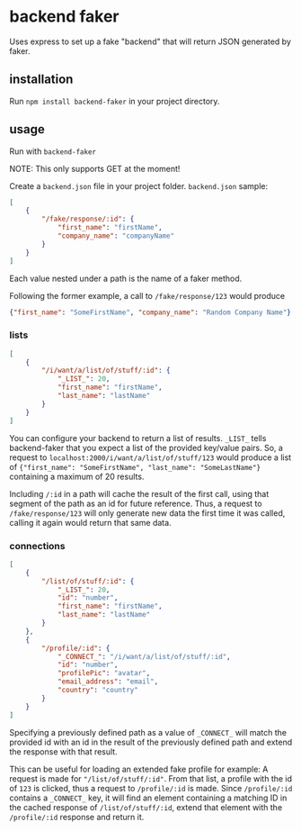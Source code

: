 # backend faker
Uses express to set up a fake "backend" that will return JSON generated by faker.

## installation
Run `npm install backend-faker` in your project directory.

## usage

Run with `backend-faker`

NOTE: This only supports GET at the moment!

Create a `backend.json` file in your project folder. `backend.json` sample:
```json
[
    {
        "/fake/response/:id": {
            "first_name": "firstName",
            "company_name": "companyName"
        }
    }
]
```

Each value nested under a path is the name of a faker method. 

Following the former example, a call to `/fake/response/123` would produce
```json
{"first_name": "SomeFirstName", "company_name": "Random Company Name"}
```

### lists
```json
[
    {
        "/i/want/a/list/of/stuff/:id": {
            "_LIST_": 20,
            "first_name": "firstName",
            "last_name": "lastName"
        }
    }
]
```
You can configure your backend to return a list of results. `_LIST_` tells backend-faker that you expect a list of
the provided key/value pairs. So, a request to `localhost:2000/i/want/a/list/of/stuff/123` would produce a list of 
`{"first_name": "SomeFirstName", "last_name": "SomeLastName"}` containing a maximum of 20 results.

Including `/:id` in a path will cache the result of the first call, using that segment of the path as an id for future reference. Thus, a request to `/fake/response/123` will only generate new data the first time it was called, calling it again would return that same data.

### connections
```json
[
    {
        "/list/of/stuff/:id": {
            "_LIST_": 20,
            "id": "number",
            "first_name": "firstName",
            "last_name": "lastName"
        }
    },
    {
        "/profile/:id": {
            "_CONNECT_": "/i/want/a/list/of/stuff/:id",
            "id": "number",
            "profilePic": "avatar",
            "email_address": "email",
            "country": "country"
        }
    }
]
```
Specifying a previously defined path as a value of `_CONNECT_` will match the provided id with an id in the result of the previously defined path and extend the response with that result.

This can be useful for loading an extended fake profile for example: A request is made for `"/list/of/stuff/:id"`. From that list, a profile with the id of `123` is clicked, thus a request to `/profile/:id` is made. Since `/profile/:id` contains a `_CONNECT_` key, it will find an element containing a matching ID in the cached response of `/list/of/stuff/:id`, extend that element with the `/profile/:id` response and return it.

